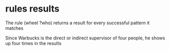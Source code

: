 # rules results

The rule (wheel ?who) returns a result for every successful pattern it matches

Since Warbucks is the direct or indirect supervisor of four people, 
he shows up four times in the results
